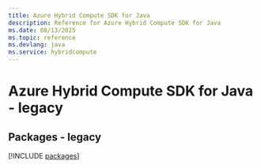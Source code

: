 ```yaml
---
title: Azure Hybrid Compute SDK for Java
description: Reference for Azure Hybrid Compute SDK for Java
ms.date: 08/13/2025
ms.topic: reference
ms.devlang: java
ms.service: hybridcompute
---
```

# Azure Hybrid Compute SDK for Java - legacy
## Packages - legacy
[!INCLUDE [packages](hybrid-compute-index.md)]